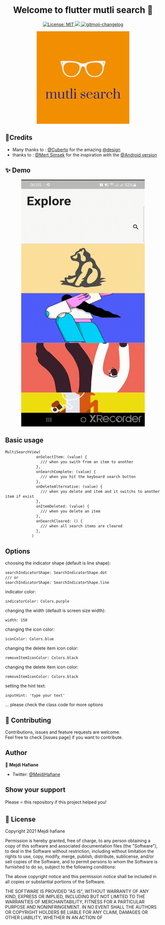 <h1 align="center">Welcome to flutter mutli search 👋</h1>
<p align="center">
 <a href="https://github.com/kefranabg/readme-md-generator/blob/master/LICENSE">
    <img alt="License: MIT" src="https://img.shields.io/badge/license-MIT-yellow.svg" target="_blank" />
  </a>
  <a href="https://codecov.io/gh/kefranabg/readme-md-generator">
    <img src="https://codecov.io/gh/kefranabg/readme-md-generator/branch/master/graph/badge.svg" />
  </a>
  <a href="https://github.com/frinyvonnick/gitmoji-changelog">
    <img src="https://img.shields.io/badge/changelog-gitmoji-brightgreen.svg" alt="gitmoji-changelog">
  </a>
</p>

<p align="center">
<img src="https://raw.githubusercontent.com/mejdi14/flutter_multi_search/master/images/mutli_search.png" height="300" width="300" >
	</p>
	
## :art:Credits
- Many thanks to : [@Cuberto](https://dribbble.com/shots/3971202-Info-navigation) for the amazing [@design](https://dribbble.com/shots/5922034-Multi-search-by-categories) 
- thanks to : [@Mert Şimşek](https://github.com/iammert) for the inspiration with the [@Android version](https://github.com/iammert/MultiSearchView)

## ✨ Demo
<p align="center">
<img src="https://raw.githubusercontent.com/mejdi14/flutter_multi_search/master/images/multisearch.gif" height="800" width="400" >
	</p>
	
	
## Basic usage
```
MultiSearchView(
              onSelectItem: (value) {
                /// when you swith from an item to another
              },
              onSearchComplete: (value) {
                /// when you hit the keyboard search button
              },
              onDeleteAlternative: (value) {
                /// when you delete and item and it switchs to another item if exist
              },
              onItemDeleted: (value) {
                /// when you delete an item
              },
              onSearchCleared: () {
                /// when all search items are cleared
              },
            )
```

## Options
choosing the indicator shape (default is line shape):
```
searchIndicatorShape: SearchIndicatorShape.dot
/// or
searchIndicatorShape: SearchIndicatorShape.line
```
indicator color:
```
indicatorColor: Colors.purple
```
changing the width (default is screen size width):
```
width: 150
```
changing the icon color:
```
iconColor: Colors.blue
```
changing the delete item icon color:
```
removeItemIconColor: Colors.black
```
changing the delete item icon color:
```
removeItemIconColor: Colors.black
```
setting the hint text:
```
inputHint: 'type your text'
```
... please check the class code for more options
## 🤝 Contributing

Contributions, issues and feature requests are welcome.<br />
Feel free to check [issues page] if you want to contribute.<br />


## Author

👤 **Mejdi Hafiane**

- Twitter: [@MejdiHafiane](https://twitter.com/mejdi141)

## Show your support

Please ⭐️ this repository if this project helped you!


## 📝 License

Copyright 2021 Mejdi hafiane

Permission is hereby granted, free of charge, to any person obtaining a copy of this software and associated documentation files (the "Software"), to deal in the Software without restriction, including without limitation the rights to use, copy, modify, merge, publish, distribute, sublicense, and/or sell copies of the Software, and to permit persons to whom the Software is furnished to do so, subject to the following conditions:

The above copyright notice and this permission notice shall be included in all copies or substantial portions of the Software.

THE SOFTWARE IS PROVIDED "AS IS", WITHOUT WARRANTY OF ANY KIND, EXPRESS OR IMPLIED, INCLUDING BUT NOT LIMITED TO THE WARRANTIES OF MERCHANTABILITY, FITNESS FOR A PARTICULAR PURPOSE AND NONINFRINGEMENT. IN NO EVENT SHALL THE AUTHORS OR COPYRIGHT HOLDERS BE LIABLE FOR ANY CLAIM, DAMAGES OR OTHER LIABILITY, WHETHER IN AN ACTION OF

